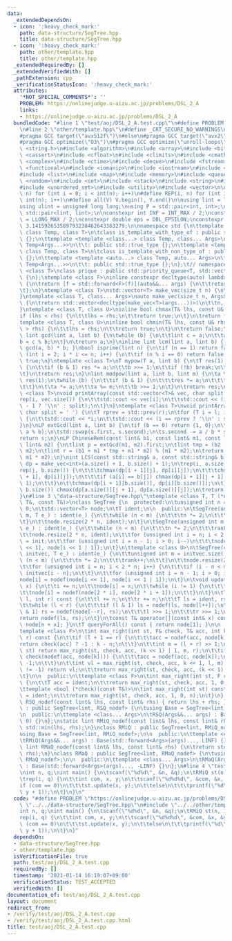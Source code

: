 ```yaml
---
data:
  _extendedDependsOn:
  - icon: ':heavy_check_mark:'
    path: data-structure/SegTree.hpp
    title: data-structure/SegTree.hpp
  - icon: ':heavy_check_mark:'
    path: other/template.hpp
    title: other/template.hpp
  _extendedRequiredBy: []
  _extendedVerifiedWith: []
  _pathExtension: cpp
  _verificationStatusIcon: ':heavy_check_mark:'
  attributes:
    '*NOT_SPECIAL_COMMENTS*': ''
    PROBLEM: https://onlinejudge.u-aizu.ac.jp/problems/DSL_2_A
    links:
    - https://onlinejudge.u-aizu.ac.jp/problems/DSL_2_A
  bundledCode: "#line 1 \"test/aoj/DSL_2_A.test.cpp\"\n#define PROBLEM \"https://onlinejudge.u-aizu.ac.jp/problems/DSL_2_A\"\
    \n#line 2 \"other/template.hpp\"\n#define _CRT_SECURE_NO_WARNINGS\n#ifdef ONLINE_JUDGE\n\
    #pragma GCC target(\"avx512f\")\n#else\n#pragma GCC target(\"avx2\")\n#endif\n\
    #pragma GCC optimize(\"O3\")\n#pragma GCC optimize(\"unroll-loops\")\n#include\
    \ <string.h>\n#include <algorithm>\n#include <array>\n#include <bitset>\n#include\
    \ <cassert>\n#include <cfloat>\n#include <climits>\n#include <cmath>\n#include\
    \ <complex>\n#include <ctime>\n#include <deque>\n#include <fstream>\n#include\
    \ <functional>\n#include <iomanip>\n#include <iostream>\n#include <iterator>\n\
    #include <list>\n#include <map>\n#include <memory>\n#include <queue>\n#include\
    \ <random>\n#include <set>\n#include <stack>\n#include <string>\n#include <unordered_map>\n\
    #include <unordered_set>\n#include <utility>\n#include <vector>\n\n#define rep(i,\
    \ n) for (int i = 0; i < int(n); i++)\n#define REP(i, n) for (int i = 1; i <=\
    \ int(n); i++)\n#define all(V) V.begin(), V.end()\n\nusing lint = long long;\n\
    using ulint = unsigned long long;\nusing P = std::pair<int, int>;\nusing LP =\
    \ std::pair<lint, lint>;\n\nconstexpr int INF = INT_MAX / 2;\nconstexpr lint LINF\
    \ = LLONG_MAX / 2;\nconstexpr double eps = DBL_EPSILON;\nconstexpr double PI =\
    \ 3.141592653589793238462643383279;\n\nnamespace std {\n\ttemplate <template <class...>\
    \ class Temp, class T>\n\tclass is_template_with_type_of : public std::false_type\
    \ {};\n\ttemplate <template <class...> class Temp, class... Args>\n\tclass is_template_with_type_of<Temp,\
    \ Temp<Args...>>\n\t\t: public std::true_type {};\n\ttemplate <template <auto...>\
    \ class Temp, class T>\n\tclass is_template_with_non_type_of : public std::false_type\
    \ {};\n\ttemplate <template <auto...> class Temp, auto... Args>\n\tclass is_template_with_non_type_of<Temp,\
    \ Temp<Args...>>\n\t\t: public std::true_type {};\n};\t// namespace std\ntemplate\
    \ <class T>\nclass prique : public std::priority_queue<T, std::vector<T>, std::greater<T>>\
    \ {\n};\ntemplate <class F>\ninline constexpr decltype(auto) lambda_fix(F&& f)\
    \ {\n\treturn [f = std::forward<F>(f)](auto&&... args) {\n\t\treturn f(f, std::forward<decltype(args)>(args)...);\n\
    \t};\n}\ntemplate <class T>\nstd::vector<T> make_vec(size_t n) {\n\treturn std::vector<T>(n);\n\
    }\ntemplate <class T, class... Args>\nauto make_vec(size_t n, Args&&... args)\
    \ {\n\treturn std::vector<decltype(make_vec<T>(args...))>(\n\t\tn, make_vec<T>(std::forward<Args>(args)...));\n\
    }\ntemplate <class T, class U>\ninline bool chmax(T& lhs, const U& rhs) {\n\t\
    if (lhs < rhs) {\n\t\tlhs = rhs;\n\t\treturn true;\n\t}\n\treturn false;\n}\n\
    template <class T, class U>\ninline bool chmin(T& lhs, const U& rhs) {\n\tif (lhs\
    \ > rhs) {\n\t\tlhs = rhs;\n\t\treturn true;\n\t}\n\treturn false;\n}\ninline\
    \ lint gcd(lint a, lint b) {\n\twhile (b) {\n\t\tlint c = a;\n\t\ta = b;\n\t\t\
    b = c % b;\n\t}\n\treturn a;\n}\ninline lint lcm(lint a, lint b) { return a /\
    \ gcd(a, b) * b; }\nbool isprime(lint n) {\n\tif (n == 1) return false;\n\tfor\
    \ (int i = 2; i * i <= n; i++) {\n\t\tif (n % i == 0) return false;\n\t}\n\treturn\
    \ true;\n}\ntemplate <class T>\nT mypow(T a, lint b) {\n\tT res(1);\n\twhile (true)\
    \ {\n\t\tif (b & 1) res *= a;\n\t\tb >>= 1;\n\t\tif (!b) break;\n\t\ta *= a;\n\
    \t}\n\treturn res;\n}\nlint modpow(lint a, lint b, lint m) {\n\ta %= m;\n\tlint\
    \ res(1);\n\twhile (b) {\n\t\tif (b & 1) {\n\t\t\tres *= a;\n\t\t\tres %= m;\n\
    \t\t}\n\t\ta *= a;\n\t\ta %= m;\n\t\tb >>= 1;\n\t}\n\treturn res;\n}\ntemplate\
    \ <class T>\nvoid printArray(const std::vector<T>& vec, char split = ' ') {\n\t\
    rep(i, vec.size()) {\n\t\tstd::cout << vec[i];\n\t\tstd::cout << (i == (int)vec.size()\
    \ - 1 ? '\\n' : split);\n\t}\n}\ntemplate <class T>\nvoid printArray(T l, T r,\
    \ char split = ' ') {\n\tT rprev = std::prev(r);\n\tfor (T i = l; i != r; i++)\
    \ {\n\t\tstd::cout << *i;\n\t\tstd::cout << (i == rprev ? '\\n' : split);\n\t\
    }\n}\nLP extGcd(lint a, lint b) {\n\tif (b == 0) return {1, 0};\n\tLP s = extGcd(b,\
    \ a % b);\n\tstd::swap(s.first, s.second);\n\ts.second -= a / b * s.first;\n\t\
    return s;\n}\nLP ChineseRem(const lint& b1, const lint& m1, const lint& b2, const\
    \ lint& m2) {\n\tlint p = extGcd(m1, m2).first;\n\tlint tmp = (b2 - b1) * p %\
    \ m2;\n\tlint r = (b1 + m1 * tmp + m1 * m2) % (m1 * m2);\n\treturn std::make_pair(r,\
    \ m1 * m2);\n}\nint LCS(const std::string& a, const std::string& b) {\n\tauto\
    \ dp = make_vec<int>(a.size() + 1, b.size() + 1);\n\trep(i, a.size()) {\n\t\t\
    rep(j, b.size()) {\n\t\t\tchmax(dp[i + 1][j], dp[i][j]);\n\t\t\tchmax(dp[i][j\
    \ + 1], dp[i][j]);\n\t\t\tif (a[i] == b[j]) chmax(dp[i + 1][j + 1], dp[i][j] +\
    \ 1);\n\t\t}\n\t\tchmax(dp[i + 1][b.size()], dp[i][b.size()]);\n\t}\n\trep(j,\
    \ b.size()) chmax(dp[a.size()][j + 1], dp[a.size()][j]);\n\treturn dp[a.size()][b.size()];\n\
    }\n#line 3 \"data-structure/SegTree.hpp\"\ntemplate <class T, T (*nodef)(const\
    \ T&, const T&)>\nclass SegTree {\n  protected:\n\tunsigned int n = 1, rank =\
    \ 0;\n\tstd::vector<T> node;\n\tT ident;\n\n  public:\n\tSegTree(unsigned int\
    \ m, T e_) : ident(e_) {\n\t\twhile (n < m) {\n\t\t\tn *= 2;\n\t\t\trank++;\n\t\
    \t}\n\t\tnode.resize(2 * n, ident);\n\t}\n\tSegTree(unsigned int m, T init, T\
    \ e_) : ident(e_) {\n\t\twhile (n < m) {\n\t\t\tn *= 2;\n\t\t\trank++;\n\t\t}\n\
    \t\tnode.resize(2 * n, ident);\n\t\tfor (unsigned int i = n; i < 2 * n; i++) node[i]\
    \ = init;\n\t\tfor (unsigned int i = n - 1; i > 0; i--)\n\t\t\tnode[i] = nodef(node[i\
    \ << 1], node[i << 1 | 1]);\n\t}\n\ttemplate <class U>\n\tSegTree(const std::vector<U>&\
    \ initvec, T e_) : ident(e_) {\n\t\tunsigned int m = initvec.size();\n\t\twhile\
    \ (n < m) {\n\t\t\tn *= 2;\n\t\t\trank++;\n\t\t}\n\t\tnode.resize(2 * n, ident);\n\
    \t\tfor (unsigned int i = n; i < 2 * n; i++) {\n\t\t\tif (i - n < m) node[i] =\
    \ initvec[i - n];\n\t\t}\n\t\tfor (unsigned int i = n - 1; i > 0; i--)\n\t\t\t\
    node[i] = nodef(node[i << 1], node[i << 1 | 1]);\n\t}\n\tvoid update(int i, T\
    \ x) {\n\t\ti += n;\n\t\tnode[i] = x;\n\t\twhile (i != 1) {\n\t\t\ti >>= 1;\n\t\
    \t\tnode[i] = nodef(node[2 * i], node[2 * i + 1]);\n\t\t}\n\t}\n\tT query(int\
    \ l, int r) const {\n\t\tl += n;\n\t\tr += n;\n\t\tT ls = ident, rs = ident;\n\
    \t\twhile (l < r) {\n\t\t\tif (l & 1) ls = nodef(ls, node[l++]);\n\t\t\tif (r\
    \ & 1) rs = nodef(node[--r], rs);\n\t\t\tl >>= 1;\n\t\t\tr >>= 1;\n\t\t}\n\t\t\
    return nodef(ls, rs);\n\t}\n\tconst T& operator[](const int& x) const { return\
    \ node[n + x]; }\n\tT queryForAll() const { return node[1]; }\n\n  private:\n\t\
    template <class F>\n\tint max_right(int st, F& check, T& acc, int k, int l, int\
    \ r) const {\n\t\tif (l + 1 == r) {\n\t\t\tacc = nodef(acc, node[k]);\n\t\t\t\
    return check(acc) ? -1 : k - n;\n\t\t}\n\t\tint m = (l + r) >> 1;\n\t\tif (m <=\
    \ st) return max_right(st, check, acc, (k << 1) | 1, m, r);\n\t\tif (st <= l &&\
    \ check(nodef(acc, node[k]))) {\n\t\t\tacc = nodef(acc, node[k]);\n\t\t\treturn\
    \ -1;\n\t\t}\n\t\tint vl = max_right(st, check, acc, k << 1, l, m);\n\t\tif (vl\
    \ != -1) return vl;\n\t\treturn max_right(st, check, acc, (k << 1) | 1, m, r);\n\
    \t}\n\n  public:\n\ttemplate <class F>\n\tint max_right(int st, F check) const\
    \ {\n\t\tT acc = ident;\n\t\treturn max_right(st, check, acc, 1, 0, n);\n\t}\n\
    \ttemplate <bool (*check)(const T&)>\n\tint max_right(int st) const {\n\t\tT acc\
    \ = ident;\n\t\treturn max_right(st, check, acc, 1, 0, n);\n\t}\n};\nstatic lint\
    \ RSQ_nodef(const lint& lhs, const lint& rhs) { return lhs + rhs; }\nclass RSQ\
    \ : public SegTree<lint, RSQ_nodef> {\n\tusing Base = SegTree<lint, RSQ_nodef>;\n\
    \n  public:\n\ttemplate <class... Args>\n\tRSQ(Args&&... args) : Base(std::forward<Args>(args)...,\
    \ 0) {}\n};\nstatic lint RMiQ_nodef(const lint& lhs, const lint& rhs) {\n\treturn\
    \ std::min(lhs, rhs);\n}\nclass RMiQ : public SegTree<lint, RMiQ_nodef> {\n\t\
    using Base = SegTree<lint, RMiQ_nodef>;\n\n  public:\n\ttemplate <class... Args>\n\
    \tRMiQ(Args&&... args) : Base(std::forward<Args>(args)..., LINF) {}\n};\nstatic\
    \ lint RMaQ_nodef(const lint& lhs, const lint& rhs) {\n\treturn std::max(lhs,\
    \ rhs);\n}\nclass RMaQ : public SegTree<lint, RMaQ_nodef> {\n\tusing Base = SegTree<lint,\
    \ RMaQ_nodef>;\n\n  public:\n\ttemplate <class... Args>\n\tRMaQ(Args&&... args)\
    \ : Base(std::forward<Args>(args)..., -LINF) {}\n};\n#line 4 \"test/aoj/DSL_2_A.test.cpp\"\
    \nint n, q;\nint main() {\n\tscanf(\"%d%d\", &n, &q);\n\tRMiQ st(n, INT_MAX);\n\
    \trep(i, q) {\n\t\tint com, x, y;\n\t\tscanf(\"%d%d%d\", &com, &x, &y);\n\t\t\
    if (com == 0)\n\t\t\tst.update(x, y);\n\t\telse\n\t\t\tprintf(\"%d\\n\", st.query(x,\
    \ y + 1));\n\t}\n}\n"
  code: "#define PROBLEM \"https://onlinejudge.u-aizu.ac.jp/problems/DSL_2_A\"\n#include\
    \ \"../../data-structure/SegTree.hpp\"\n#include \"../../other/template.hpp\"\n\
    int n, q;\nint main() {\n\tscanf(\"%d%d\", &n, &q);\n\tRMiQ st(n, INT_MAX);\n\t\
    rep(i, q) {\n\t\tint com, x, y;\n\t\tscanf(\"%d%d%d\", &com, &x, &y);\n\t\tif\
    \ (com == 0)\n\t\t\tst.update(x, y);\n\t\telse\n\t\t\tprintf(\"%d\\n\", st.query(x,\
    \ y + 1));\n\t}\n}"
  dependsOn:
  - data-structure/SegTree.hpp
  - other/template.hpp
  isVerificationFile: true
  path: test/aoj/DSL_2_A.test.cpp
  requiredBy: []
  timestamp: '2021-01-14 16:19:07+09:00'
  verificationStatus: TEST_ACCEPTED
  verifiedWith: []
documentation_of: test/aoj/DSL_2_A.test.cpp
layout: document
redirect_from:
- /verify/test/aoj/DSL_2_A.test.cpp
- /verify/test/aoj/DSL_2_A.test.cpp.html
title: test/aoj/DSL_2_A.test.cpp
---
```

